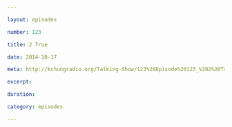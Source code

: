 ```yaml
---

layout: episodes

number: 123

title: 2 True

date: 2014-10-17

meta: http://kchungradio.org/Talking-Show/123%20Episode%20123_%202%20True.mp3

excerpt: 

duration: 

category: episodes

---
```


